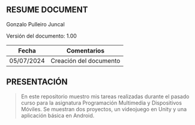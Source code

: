 ## RESUME DOCUMENT

Gonzalo Pulleiro Juncal 

Versión del documento:  1.00 

| Fecha | Comentarios |
| --- | --- |
| 05/07/2024  | Creación del documento |


## PRESENTACIÓN

> En este repositorio muestro mis tareas realizadas durante el pasado curso para la asignatura
Programación Multimedia y Dispositivos Móviles. Se muestran dos proyectos, un videojuego en Unity
y una aplicación básica en Android.